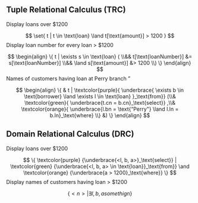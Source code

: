 ## Tuple Relational Calculus (TRC)

Display loans over $1200

$$
\set{
t |
t \in \text{loan} \land
t[\text{amount}] > 1200
}
$$
Display loan number for every loan > $1200

$$
\begin{align}
\{
t | \exists s \in \text{loan} ( \\&& t[\text{loanNumber}] &= s[\text{loanNumber}] \\&& \land s[\text{amount}] &> 1200 \\)
\}
\end{align}
$$
Names of customers having loan at Perry branch ”

$$
\begin{align}
\{
& t |
\textcolor{purple}{
\underbrace{
	\exists b \in \text{borrower} \land \exists l \in \text{loan}
}_\text{from}} (\\&
\textcolor{green}{
\underbrace{t.cn = b.cn}_\text{select}}
,\\&
\textcolor{orange}{
\underbrace{l.bn = \text{“Perry"} \land l.ln = b.ln}_\text{where} \\}
&) \}
\end{align}
$$

## Domain Relational Calculus (DRC)

Display loans over $1200

$$
\{
\textcolor{purple} {\underbrace{<l, b, a>}_\text{select}}
|
\textcolor{green} {\underbrace{<l, b, a> \in \text{loan}}_\text{from}}
\and
\textcolor{orange} {\underbrace{a > 1200}_\text{where}}
\}
$$
Display names of customers having loan > $1200

$$
\{
<n> | \exists l, b, a somethign
\}
$$

